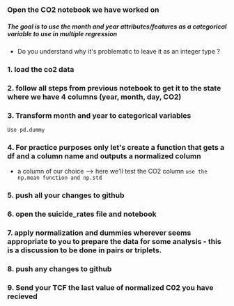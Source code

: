 ### Open the CO2 notebook we have worked on 

##### The goal is to use the month and year attributes/features as a categorical variable to use in multiple regression
- Do you understand why it's problematic to leave it as an integer type ? 

### 1. load the co2 data 

### 2. follow all steps from previous notebook to get it to the state where we have 4 columns (year, month, day, CO2)


### 3. Transform month and year to categorical variables 

`Use pd.dummy`

### 4. For practice purposes only let's create a function that gets a df and a column name and outputs a normalized column
 - a column of our choice --> here we'll test the CO2 column 
`use the np.mean function and np.std `
 
### 5. push all your changes to github

### 6. open the suicide_rates file and notebook 

### 7. apply normalization and dummies wherever seems appropriate to you to prepare the data for some analysis - this is a discussion to be done in pairs or triplets.

### 8. push any changes to github

### 9. Send your TCF the last value of normalized C02 you have recieved 
